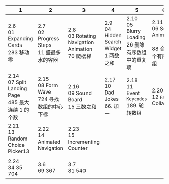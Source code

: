 | 1                                                        | 2                                                | 3                                                      | 4                                              | 5                                                        | 6                                                         |
| -------------------------------------------------------- | ------------------------------------------------ | ------------------------------------------------------ | ---------------------------------------------- | -------------------------------------------------------- | --------------------------------------------------------- |
| 2.6<br/>01 Expanding Cards<br/>283 移动零                | 2.7<br/>02 Progress Steps<br/>11 盛最多水的容器  | 2.8<br/>03 Rotating Navigation Animation<br/>70 爬楼梯 | 2.9<br/>04 Hidden Search Widget<br/>1 两数之和 | 2.10<br/>05 Blurry Loading<br/>26 删除有序数组中的重复项 | 2.11<br/>06 Scroll Animation<br/><br/>88 合并两个有序数组 |
| 2.14<br/>07 Split Landing Page<br/>485 最大连续 1 的个数 | 2.15<br/>08 Form Wave<br/>724 寻找数组的中心下标 | 2.16<br/>09 Sound Board<br/>15 三数之和                | 2.17<br/>10 Dad Jokes<br/>66. 加一             | 2.18<br/>11 Event `Keycodes`<br/>189. 轮转数组           | 2.20<br/>12 `Faq` Collapse<                               |
| 2.21<br/>13 Random Choice Picker13                       | 2.22<br/>14 Animated Navigation                  | 2.23<br/>15 Incrementing Counter                       |                                                |                                                          |                                                           |
|                                                          |                                                  |                                                        |                                                |                                                          |                                                           |
| 2.24<br/>34 35 704                                       | 3.6<br/>69 367                                   | 3.7<br/>81 540                                         |                                                |                                                          |                                                           |

